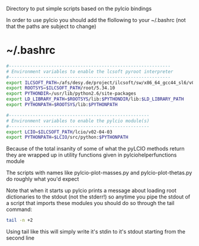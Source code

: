 Directory to put simple scripts based on the pylcio bindings

In order to use pylcio you should add the flollowing to your ~/.bashrc (not that the paths are subject to change)

 ~/.bashrc 
 ===========
```bash
#-------------------------------------------------------------
# Environment variables to enable the lcsoft pyroot interpreter
#-------------------------------------------------------------
export ILCSOFT_PATH=/afs/desy.de/project/ilcsoft/sw/x86_64_gcc44_sl6/v01-17-05
export ROOTSYS=$ILCSOFT_PATH/root/5.34.10
export PYTHONDIR=/usr/lib/python2.6/site-packages
export LD_LIBRARY_PATH=$ROOTSYS/lib:$PYTHONDIR/lib:$LD_LIBRARY_PATH
export PYTHONPATH=$ROOTSYS/lib:$PYTHONPATH

#-----------------------------------------------------
# Environment variables to enable the pylcio module(s)
#-----------------------------------------------------
export LCIO=$ILCSOFT_PATH/lcio/v02-04-03
export PYTHONPATH=$LCIO/src/python:$PYTHONPATH
```

Because of the total insanity of some of what the pyLCIO methods return they are wrapped up in utility functions given in pylciohelperfunctions module 

The scripts with names like pylcio-plot-masses.py and pylcio-plot-thetas.py do roughly what you'd expect

Note that when it starts up pylcio prints a message about loading root dictionaries to the stdout (not the stderr!) so anytime you pipe the stdout of a script that imports these modules you should do so through the tail command:

```bash
tail -n +2
```

Using tail like this will simply write it's stdin to it's stdout starting from the second line
